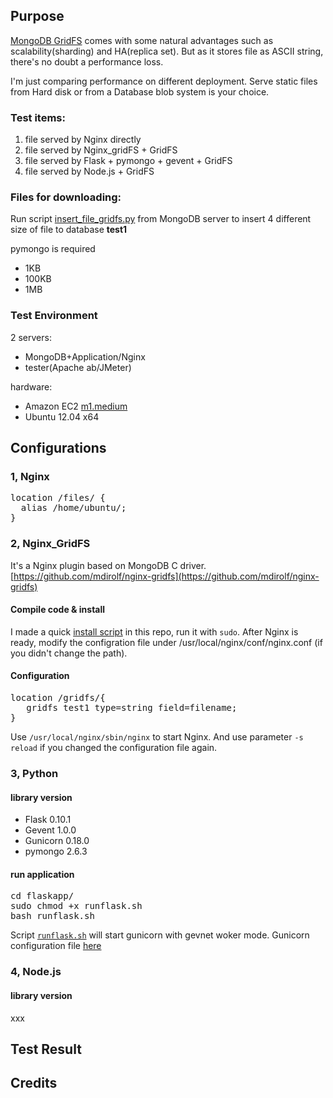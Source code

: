 ## Purpose
[MongoDB GridFS](http://docs.mongodb.org/manual/core/gridfs/) comes with some natural advantages such as scalability(sharding) and HA(replica set). But as it stores file as ASCII string, there's no doubt a performance loss.

I'm just comparing performance on different deployment. Serve static files from Hard disk or from a Database blob system is your choice.


### Test items:
>
 1. file served by Nginx directly 
 2. file served by Nginx_gridFS + GridFS
 3. file served by Flask + pymongo + gevent + GridFS
 4. file served by Node.js + GridFS

### Files for downloading:
Run script [insert_file_gridfs.py](/insert_file_gridfs.py) from MongoDB server to insert 4 different size of file to database <strong>test1</strong>

pymongo is required
>
 - 1KB
 - 100KB
 - 1MB

### Test Environment
2 servers:
>
 - MongoDB+Application/Nginx 
 - tester(Apache ab/JMeter) 

hardware:
> 
 - Amazon EC2 [m1.medium](http://aws.amazon.com/ec2/instance-types/#selecting-instance-types)
 - Ubuntu 12.04 x64

## Configurations

### 1, Nginx
<pre>
location /files/ {
  alias /home/ubuntu/;
} 
</pre>

### 2, Nginx_GridFS
It's a Nginx plugin based on MongoDB C driver. [https://github.com/mdirolf/nginx-gridfs](https://github.com/mdirolf/nginx-gridfs)

#### Compile code & install
I made a quick [install script](/nginx_gridfs_install.sh) in this repo, run it with ``sudo``. After Nginx is ready, modify the configration file under /usr/local/nginx/conf/nginx.conf (if you didn't change the path). 

#### Configuration
<pre>
location /gridfs/{
   gridfs test1 type=string field=filename;
}
</pre>
Use ``/usr/local/nginx/sbin/nginx`` to start Nginx. And use parameter ``-s reload`` if you changed the configuration file again.

### 3, Python 
#### library version
 - Flask 0.10.1
 - Gevent 1.0.0
 - Gunicorn 0.18.0
 - pymongo 2.6.3
 
#### run application

<pre>
cd flaskapp/
sudo chmod +x runflask.sh
bash runflask.sh
</pre>
Script [``runflask.sh``](/flaskapp/runflask.sh) will start gunicorn with gevnet woker mode.
Gunicorn configuration file [here](/flask/gunicorncfg.py)


### 4, Node.js
#### library version
xxx

## Test Result



## Credits
